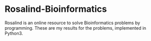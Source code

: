 # Rosalind-Bioinformatics
Rosalind is an online resource to solve Bioinformatics problems by programming. These are my results for the problems, implemented in Python3.
